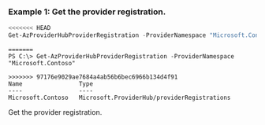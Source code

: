 ### Example 1: Get the provider registration.
```powershell
<<<<<<< HEAD
Get-AzProviderHubProviderRegistration -ProviderNamespace "Microsoft.Contoso"
```

```output
=======
PS C:\> Get-AzProviderHubProviderRegistration -ProviderNamespace "Microsoft.Contoso"

>>>>>>> 97176e9029ae7684a4ab56b6bec6966b134d4f91
Name                Type
----                ----
Microsoft.Contoso   Microsoft.ProviderHub/providerRegistrations
```

Get the provider registration.
